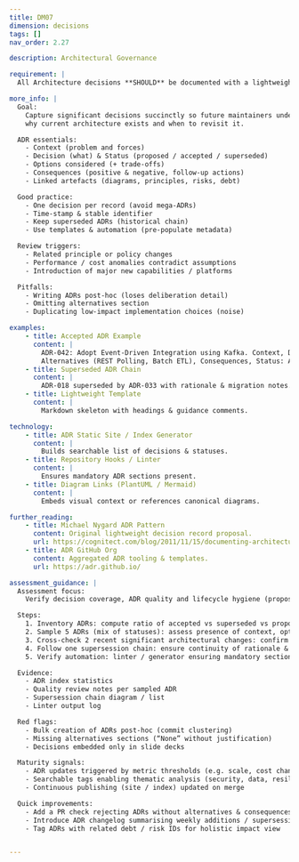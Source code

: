 ```yaml
---
title: DM07
dimension: decisions
tags: []
nav_order: 2.27

description: Architectural Governance

requirement: |
  All Architecture decisions **SHOULD** be documented with a lightweight Architecture Decision Record with options and clear rationale. E.g. SEQF Any Decision Record Template (GitHub)

more_info: |
  Goal:
    Capture significant decisions succinctly so future maintainers understand
    why current architecture exists and when to revisit it.

  ADR essentials:
    - Context (problem and forces)
    - Decision (what) & Status (proposed / accepted / superseded)
    - Options considered (+ trade-offs)
    - Consequences (positive & negative, follow-up actions)
    - Linked artefacts (diagrams, principles, risks, debt)

  Good practice:
    - One decision per record (avoid mega-ADRs)
    - Time-stamp & stable identifier
    - Keep superseded ADRs (historical chain)
    - Use templates & automation (pre-populate metadata)

  Review triggers:
    - Related principle or policy changes
    - Performance / cost anomalies contradict assumptions
    - Introduction of major new capabilities / platforms

  Pitfalls:
    - Writing ADRs post-hoc (loses deliberation detail)
    - Omitting alternatives section
    - Duplicating low-impact implementation choices (noise)

examples: 
    - title: Accepted ADR Example
      content: |
        ADR-042: Adopt Event-Driven Integration using Kafka. Context, Decision,
        Alternatives (REST Polling, Batch ETL), Consequences, Status: Accepted.
    - title: Superseded ADR Chain
      content: |
        ADR-018 superseded by ADR-033 with rationale & migration notes.
    - title: Lightweight Template
      content: |
        Markdown skeleton with headings & guidance comments.

technology:
    - title: ADR Static Site / Index Generator
      content: |
        Builds searchable list of decisions & statuses.
    - title: Repository Hooks / Linter
      content: |
        Ensures mandatory ADR sections present.
    - title: Diagram Links (PlantUML / Mermaid)
      content: |
        Embeds visual context or references canonical diagrams.

further_reading:
    - title: Michael Nygard ADR Pattern
      content: Original lightweight decision record proposal.
      url: https://cognitect.com/blog/2011/11/15/documenting-architecture-decisions
    - title: ADR GitHub Org
      content: Aggregated ADR tooling & templates.
      url: https://adr.github.io/

assessment_guidance: |
  Assessment focus:
    Verify decision coverage, ADR quality and lifecycle hygiene (proposed → accepted → superseded) supporting architectural traceability.

  Steps:
    1. Inventory ADRs: compute ratio of accepted vs superseded vs proposed; look for abandoned proposals.
    2. Sample 5 ADRs (mix of statuses): assess presence of context, options, consequences & links; note any template drift.
    3. Cross-check 2 recent significant architectural changes: confirm an ADR exists or rationale documented why not.
    4. Follow one supersession chain: ensure continuity of rationale & migration actions.
    5. Verify automation: linter / generator ensuring mandatory sections present.

  Evidence:
    - ADR index statistics
    - Quality review notes per sampled ADR
    - Supersession chain diagram / list
    - Linter output log

  Red flags:
    - Bulk creation of ADRs post-hoc (commit clustering)
    - Missing alternatives sections (“None” without justification)
    - Decisions embedded only in slide decks

  Maturity signals:
    - ADR updates triggered by metric thresholds (e.g. scale, cost changes)
    - Searchable tags enabling thematic analysis (security, data, resilience)
    - Continuous publishing (site / index) updated on merge

  Quick improvements:
    - Add a PR check rejecting ADRs without alternatives & consequences
    - Introduce ADR changelog summarising weekly additions / supersessions
    - Tag ADRs with related debt / risk IDs for holistic impact view


---
```

